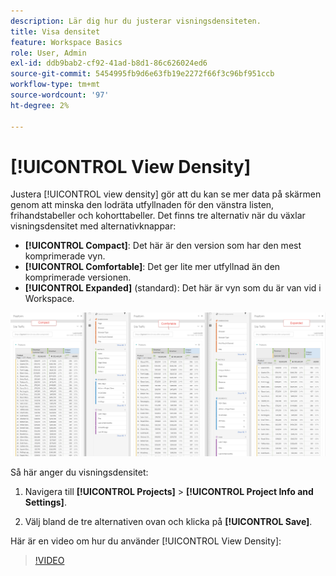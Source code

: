 ```yaml
---
description: Lär dig hur du justerar visningsdensiteten.
title: Visa densitet
feature: Workspace Basics
role: User, Admin
exl-id: ddb9bab2-cf92-41ad-b8d1-86c626024ed6
source-git-commit: 5454995fb9d6e63fb19e2272f66f3c96bf951ccb
workflow-type: tm+mt
source-wordcount: '97'
ht-degree: 2%

---
```


# [!UICONTROL View Density]

Justera [!UICONTROL view density] gör att du kan se mer data på skärmen genom att minska den lodräta utfyllnaden för den vänstra listen, frihandstabeller och kohorttabeller. Det finns tre alternativ när du växlar visningsdensitet med alternativknappar:

- **[!UICONTROL Compact]**: Det här är den version som har den mest komprimerade vyn.
- **[!UICONTROL Comfortable]**: Det ger lite mer utfyllnad än den komprimerade versionen.
- **[!UICONTROL Expanded]** (standard): Det här är vyn som du är van vid i Workspace.

![](assets/view-density.png)

Så här anger du visningsdensitet:

1. Navigera till **[!UICONTROL Projects]** > **[!UICONTROL Project Info and Settings]**.

1. Välj bland de tre alternativen ovan och klicka på **[!UICONTROL Save]**.

Här är en video om hur du använder [!UICONTROL View Density]:

>[!VIDEO](https://video.tv.adobe.com/v/25963/?quality=12)
